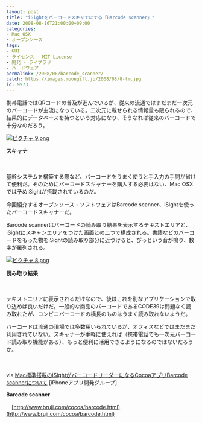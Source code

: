 ```yaml
---
layout: post
title: "iSightをバーコードスキャナにする「Barcode scanner」"
date: 2008-08-16T21:00:00+09:00
categories:
- Mac OSX
- オープンソース
tags: 
- GUI
- ライセンス - MIT License
- 開発 - ライブラリ
- ハードウェア
permalink: /2008/08/barcode_scanner/
catch: https://images.moongift.jp/2008/08/8-tm.jpg
id: 9973
---
```

携帯電話ではQRコードの普及が進んでいるが、従来の流通ではまだまだ一次元のバーコードが主流になっている。二次元に載せられる情報量も限られるので、結果的にデータベースを持つという対応になり、そうなれば従来のバーコードで十分なのだろう。

  

[![ピクチャ 9.png](https://images.moongift.jp/2008/08/9-tm.jpg)](https://images.moongift.jp/2008/08/9.jpg)  
  
**スキャナ**

  

　

  

基幹システムを構築する際など、バーコードをうまく使うと手入力の手間が省けて便利だ。そのためにバーコードスキャナーを購入する必要はない、Mac OSXでは予めiSightが搭載されているのだ。

  

今回紹介するオープンソース・ソフトウェアはBarcode scanner、iSightを使ったバーコードスキャナーだ。

  
  
<!--more-->  

Barcode scannerはバーコードの読み取り結果を表示するテキストエリアと、iSightにスキャンエリアをつけた画面との二つで構成される。書籍などのバーコードをもった物をiSightの読み取り部分に近づけると、ぴっという音が鳴り、数字が羅列される。

  

[![ピクチャ 8.png](https://images.moongift.jp/2008/08/8-tm.jpg)](https://images.moongift.jp/2008/08/8.jpg)  
  
**読み取り結果**

  

　

  

テキストエリアに表示されるだけなので、後はこれを別なアプリケーションで取り込めば良いだけだ。一般的な商品のバーコードであるCODE39は問題なく読み取れたが、コンビニバーコードの横長のものはうまく読み取れないようだ。

  

バーコードは流通の現場では多数用いられているが、オフィスなどではまだまだ利用されていない。スキャナーが手軽に使えれば（携帯電話でも一次元バーコード読み取り機能がある）、もっと便利に活用できるようになるのではないだろうか。

  

　

  

via [Mac標準搭載のiSightがバーコードリーダーになるCocoaアプリBarcode scannerについて](http://iphone-dev.g.hatena.ne.jp/y_yanbe/20080626/1214468930) [iPhoneアプリ開発グループ]

  

**Barcode scanner**  
  
　[http://www.bruji.com/cocoa/barcode.html](http://www.bruji.com/cocoa/barcode.html)

  
